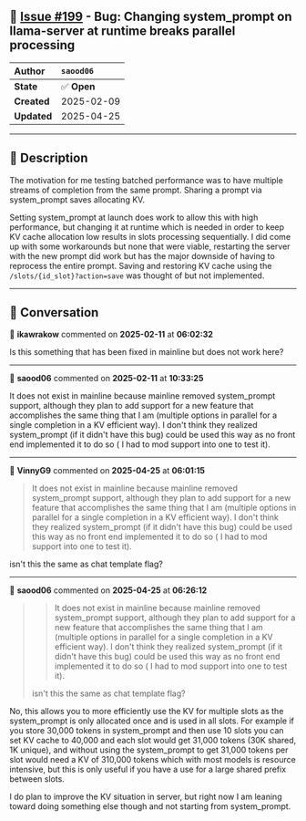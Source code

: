 ## 📌 [Issue #199](https://github.com/ikawrakow/ik_llama.cpp/issues/199) - Bug: Changing system_prompt on llama-server at runtime breaks parallel processing

| **Author** | `saood06` |
| :--- | :--- |
| **State** | ✅ **Open** |
| **Created** | 2025-02-09 |
| **Updated** | 2025-04-25 |

---

## 📄 Description

The motivation for me testing batched performance was to have multiple streams of completion from the same prompt. Sharing a prompt via system_prompt saves allocating KV.

Setting system_prompt at launch does work to allow this with high performance, but changing it at runtime which is needed in order to keep KV cache allocation low results in slots processing sequentially. I did come up with some workarounds but none that were viable, restarting the server with the new prompt did work but has the major downside of having to reprocess the entire prompt. Saving and restoring KV cache using the ```/slots/{id_slot}?action=save``` was thought of but not implemented.

---

## 💬 Conversation

👤 **ikawrakow** commented on **2025-02-11** at **06:02:32**

Is this something that has been fixed in mainline but does not work here?

---

👤 **saood06** commented on **2025-02-11** at **10:33:25**

It does not exist in mainline because mainline removed system_prompt support, although they plan to add support for a new feature that accomplishes the same thing that I am (multiple options in parallel for a single completion in a KV efficient way). I don't think they realized system_prompt (if it didn't have this bug) could be used this way as no front end implemented it to do so ( I had to mod support into one to test it).

---

👤 **VinnyG9** commented on **2025-04-25** at **06:01:15**

> It does not exist in mainline because mainline removed system_prompt support, although they plan to add support for a new feature that accomplishes the same thing that I am (multiple options in parallel for a single completion in a KV efficient way). I don't think they realized system_prompt (if it didn't have this bug) could be used this way as no front end implemented it to do so ( I had to mod support into one to test it).

isn't this the same as chat template flag?

---

👤 **saood06** commented on **2025-04-25** at **06:26:12**

> > It does not exist in mainline because mainline removed system_prompt support, although they plan to add support for a new feature that accomplishes the same thing that I am (multiple options in parallel for a single completion in a KV efficient way). I don't think they realized system_prompt (if it didn't have this bug) could be used this way as no front end implemented it to do so ( I had to mod support into one to test it).
> 
> isn't this the same as chat template flag?

No, this allows you to more efficiently use the KV for multiple slots as the system_prompt is only allocated once and is used in all slots. For example if you store 30,000 tokens in system_prompt and then use 10 slots you can set KV cache to 40,000 and each slot would get 31,000 tokens (30K shared, 1K unique), and without using the system_prompt to get 31,000 tokens per slot would need a KV of 310,000 tokens which with most models is resource intensive, but this is only useful if you have a use for a large shared prefix between slots. 

I do plan to improve the KV situation in server, but right now I am leaning toward doing something else though and not starting from system_prompt.